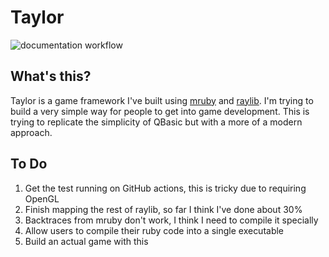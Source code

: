 # Taylor

![documentation workflow](https://github.com/HellRok/Taylor/actions/workflows/documentation.yml/badge.svg)

## What's this?

Taylor is a game framework I've built using [mruby](http://mruby.org/) and
[raylib](https://www.raylib.com/). I'm trying to build a very simple way for
people to get into game development. This is trying to replicate the simplicity
of QBasic but with a more of a modern approach.

## To Do

1. Get the test running on GitHub actions, this is tricky due to requiring
   OpenGL
2. Finish mapping the rest of raylib, so far I think I've done about 30%
3. Backtraces from mruby don't work, I think I need to compile it specially
4. Allow users to compile their ruby code into a single executable
5. Build an actual game with this

